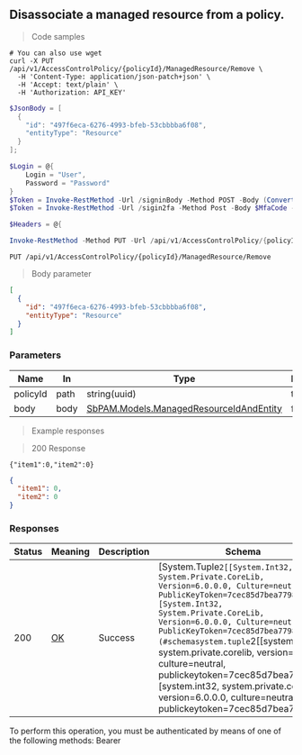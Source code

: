 
## Disassociate a managed resource from a policy.

<a id="opIdRemoveMultipleManagedResourcesFromPolicy"></a>

> Code samples

```shell
# You can also use wget
curl -X PUT /api/v1/AccessControlPolicy/{policyId}/ManagedResource/Remove \
  -H 'Content-Type: application/json-patch+json' \
  -H 'Accept: text/plain' \
  -H 'Authorization: API_KEY'

```

```powershell
$JsonBody = [
  {
    "id": "497f6eca-6276-4993-bfeb-53cbbbba6f08",
    "entityType": "Resource"
  }
];

$Login = @{
    Login = "User",
    Password = "Password"
}
$Token = Invoke-RestMethod -Url /signinBody -Method POST -Body (ConvertTo-Json $Login)
$Token = Invoke-RestMethod -Url /sigin2fa -Method Post -Body $MfaCode -Headers @{Authorization: "Bearer $Token"}

$Headers = @{

Invoke-RestMethod -Method PUT -Url /api/v1/AccessControlPolicy/{policyId}/ManagedResource/Remove -ContentType application/json-patch+json -Body $JsonBody
```

`PUT /api/v1/AccessControlPolicy/{policyId}/ManagedResource/Remove`

> Body parameter

```json
[
  {
    "id": "497f6eca-6276-4993-bfeb-53cbbbba6f08",
    "entityType": "Resource"
  }
]
```

<h3 id="disassociate-a-managed-resource-from-a-policy.-parameters">Parameters</h3>

|Name|In|Type|Required|Description|
|---|---|---|---|---|
|policyId|path|string(uuid)|true|none|
|body|body|[SbPAM.Models.ManagedResourceIdAndEntity](#schemasbpam.models.managedresourceidandentity)|false|none|

> Example responses

> 200 Response

```
{"item1":0,"item2":0}
```

```json
{
  "item1": 0,
  "item2": 0
}
```

<h3 id="disassociate-a-managed-resource-from-a-policy.-responses">Responses</h3>

|Status|Meaning|Description|Schema|
|---|---|---|---|
|200|[OK](https://tools.ietf.org/html/rfc7231#section-6.3.1)|Success|[System.Tuple`2[[System.Int32, System.Private.CoreLib, Version=6.0.0.0, Culture=neutral, PublicKeyToken=7cec85d7bea7798e],[System.Int32, System.Private.CoreLib, Version=6.0.0.0, Culture=neutral, PublicKeyToken=7cec85d7bea7798e]]](#schemasystem.tuple`2[[system.int32, system.private.corelib, version=6.0.0.0, culture=neutral, publickeytoken=7cec85d7bea7798e],[system.int32, system.private.corelib, version=6.0.0.0, culture=neutral, publickeytoken=7cec85d7bea7798e]])|

<aside class="warning">
To perform this operation, you must be authenticated by means of one of the following methods:
Bearer
</aside>


